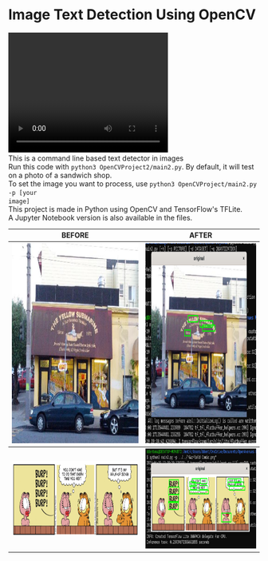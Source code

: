 # Image Text Detection Using OpenCV
<video src="Slide Information.mp4" width="320" height="240" controls></video>
<br>This is a command line based text detector in images
<br>Run this code with <code>python3 OpenCVProject2/main2.py</code>. By default, it will test on a photo of a sandwich shop. 
<br>To set the image you want to process, use <code>python3 OpenCVProject/main2.py -p [your image]</code> 
<br>This project is made in Python using OpenCV and TensorFlow's TFLite.
<br>A Jupyter Notebook version is also available in the files.
<table>
<tr><th><center>BEFORE</center></th><th><center>AFTER</center></th></tr>
<tr><th><center><img src="OpenCVProject2/yellow_submarine.png" height=400></center></th>
<th><center><img src="Screenshot (565).png" height = 400></center></th></tr>
<tr><th><center><img src="Garfield Comic.png" height=150></center></th>
<th><center><img src="Screenshot (567).png" height = 200></center></th></tr>
</table>